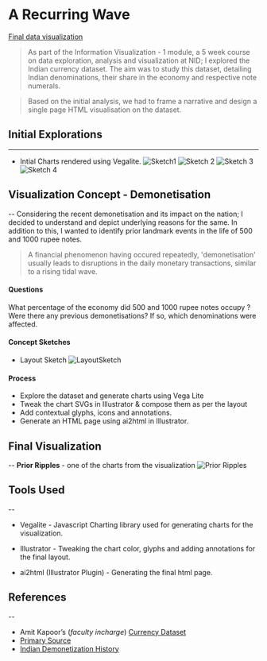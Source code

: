 # A Recurring Wave

[Final data visualization](https://illusionink.github.io/notes_dataviz/)

 > As part of the Information Visualization - 1 module, a 5 week course on data exploration, analysis and visualization at NID; I explored the Indian currency dataset. The aim was to study this dataset, detailing Indian denominations, their share in the economy and respective note numerals. 
 
 > Based on the initial analysis, we had to frame a narrative and design a single page HTML visualisation on the dataset.
 
 
## Initial Explorations
---

 - Intial Charts rendered using Vegalite.
 ![Sketch1](https://github.com/IllusionInk/notes_dataviz/blob/master/assets/charts/denom_event-01.jpg)
 ![Sketch 2](https://github.com/IllusionInk/notes_dataviz/blob/master/assets/charts/denom_history-01.jpg)
 ![Sketch 3](https://github.com/IllusionInk/notes_dataviz/blob/master/assets/charts/dotmap_money.jpg)
 ![Sketch 4](https://github.com/IllusionInk/notes_dataviz/blob/master/assets/charts/note-share.jpg)

## Visualization Concept  - Demonetisation
--
Considering the recent demonetisation and its impact on the nation; I decided to understand and depict underlying reasons for the same. In addition to this, I wanted to identify prior landmark events in the life of 500 and 1000 rupee notes.

>A financial phenomenon having occured repeatedly, 'demonetisation' usually leads to disruptions in the daily monetary transactions, similar  to a rising tidal wave. 

#### Questions
What percentage of the economy did 500 and 1000 rupee notes occupy ?
Were there any previous demonetisations?  If so, which denominations were affected.

#### Concept Sketches
 - Layout Sketch 
  ![LayoutSketch](https://github.com/IllusionInk/notes_dataviz/blob/master/assets/charts/initial_sketches-03.jpg)

#### Process
 - Explore the dataset and generate charts using Vega Lite 
 - Tweak the chart SVGs in Illustrator & compose them as per the layout
 - Add contextual glyphs, icons and annotations.
 - Generate an HTML page using ai2html in Illustrator.

## Final Visualization
--
**Prior Ripples** -  one of the charts from the visualization
![Prior Ripples](https://github.com/IllusionInk/notes_dataviz/blob/master/assets/charts/prior%20ripples-04.jpg)


## Tools Used
--

 - Vegalite - Javascript Charting library used for generating charts for the visualization.

- Illustrator - Tweaking the chart color, glyphs and adding annotations for the final layout.

- ai2html (Illustrator Plugin) - Generating the final html page.

## References
--
 - Amit Kapoor’s (*faculty incharge*) [Currency Dataset](https://github.com/amitkaps/visdown/blob/master/data/notes.csv) 
 - [ Primary Source](https://www.rbi.org.in/scripts/PublicationsView.aspx?id=17293)
 - [Indian Demonetization History](https://mostlyeconomics.wordpress.com/2016/11/11/digging-through-india-demonetization-history-12-jan-1946-saturday-and-16-jan-1978-monday/) 

